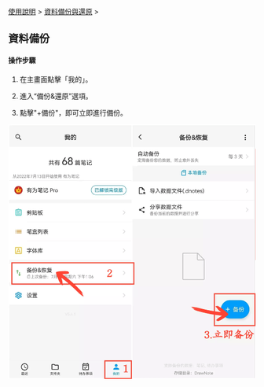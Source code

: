 [使用說明](/dragonnest/drawnote/manual/zh) > [資料備份與還原](/dragonnest/drawnote/manual/zh/data_backup_and_recovery) >

資料備份
---
#### 操作步驟

1. 在主畫面點擊「我的」。

2. 進入“備份&還原”選項。

3. 點擊"+備份"，即可立即進行備份。


![](imgs/data_backup.png)